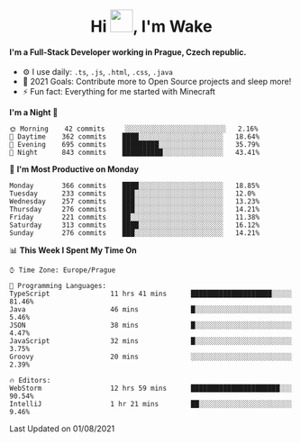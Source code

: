 <h1 align="center">Hi <img src="https://raw.githubusercontent.com/MrWakeCZ/MrWakeCZ/master/Hi.gif" width="40px" />, I'm Wake</h1>

#### I'm a Full-Stack Developer working in Prague, Czech republic.
- ⚙️ I use daily: `.ts`, `.js`, `.html`, `.css`, `.java`
- 🥅 2021 Goals: Contribute more to Open Source projects and sleep more!
- ⚡ Fun fact: Everything for me started with Minecraft

<!--START_SECTION:waka-->
**I'm a Night 🦉** 

```text
🌞 Morning    42 commits     ░░░░░░░░░░░░░░░░░░░░░░░░░   2.16% 
🌆 Daytime    362 commits    ████░░░░░░░░░░░░░░░░░░░░░   18.64% 
🌃 Evening    695 commits    █████████░░░░░░░░░░░░░░░░   35.79% 
🌙 Night      843 commits    ██████████░░░░░░░░░░░░░░░   43.41%

```
📅 **I'm Most Productive on Monday** 

```text
Monday       366 commits    ████░░░░░░░░░░░░░░░░░░░░░   18.85% 
Tuesday      233 commits    ███░░░░░░░░░░░░░░░░░░░░░░   12.0% 
Wednesday    257 commits    ███░░░░░░░░░░░░░░░░░░░░░░   13.23% 
Thursday     276 commits    ███░░░░░░░░░░░░░░░░░░░░░░   14.21% 
Friday       221 commits    ██░░░░░░░░░░░░░░░░░░░░░░░   11.38% 
Saturday     313 commits    ████░░░░░░░░░░░░░░░░░░░░░   16.12% 
Sunday       276 commits    ███░░░░░░░░░░░░░░░░░░░░░░   14.21%

```


📊 **This Week I Spent My Time On** 

```text
⌚︎ Time Zone: Europe/Prague

💬 Programming Languages: 
TypeScript               11 hrs 41 mins      ████████████████████░░░░░   81.46% 
Java                     46 mins             █░░░░░░░░░░░░░░░░░░░░░░░░   5.46% 
JSON                     38 mins             █░░░░░░░░░░░░░░░░░░░░░░░░   4.47% 
JavaScript               32 mins             █░░░░░░░░░░░░░░░░░░░░░░░░   3.75% 
Groovy                   20 mins             ░░░░░░░░░░░░░░░░░░░░░░░░░   2.39%

🔥 Editors: 
WebStorm                 12 hrs 59 mins      ██████████████████████░░░   90.54% 
IntelliJ                 1 hr 21 mins        ██░░░░░░░░░░░░░░░░░░░░░░░   9.46%

```


 Last Updated on 01/08/2021
<!--END_SECTION:waka-->
